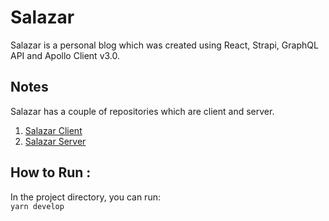 # Salazar

Salazar is a personal blog which was created using React, Strapi, GraphQL API and Apollo Client v3.0.

## Notes

Salazar has a couple of repositories which are client and server.<br />
1. [Salazar Client](https://github.com/kevinadhiguna/salazar-client)
2. [Salazar Server](https://github.com/kevinadhiguna/salazar-server)

## How to Run :

In the project directory, you can run:<br />
`yarn develop`
